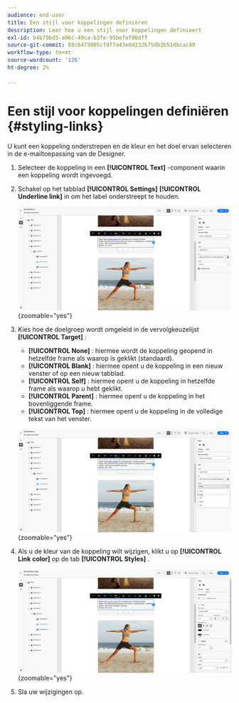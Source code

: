 ```yaml
---
audience: end-user
title: Een stijl voor koppelingen definiëren
description: Leer hoe u een stijl voor koppelingen definieert
exl-id: b4b79bd5-a96c-49ca-b3fe-95befef00dff
source-git-commit: 88c6473005cfdf7a43e0d232b75db2b51dbcac40
workflow-type: tm+mt
source-wordcount: '126'
ht-degree: 2%

---
```



# Een stijl voor koppelingen definiëren {#styling-links}

U kunt een koppeling onderstrepen en de kleur en het doel ervan selecteren in de e-mailtoepassing van de Designer.

1. Selecteer de koppeling in een **[!UICONTROL Text]** -component waarin een koppeling wordt ingevoegd.

1. Schakel op het tabblad **[!UICONTROL Settings]** **[!UICONTROL Underline link]** in om het label onderstreept te houden.

   ![](assets/link_1.png){zoomable="yes"}

1. Kies hoe de doelgroep wordt omgeleid in de vervolgkeuzelijst **[!UICONTROL Target]** :

   * **[!UICONTROL None]** : hiermee wordt de koppeling geopend in hetzelfde frame als waarop is geklikt (standaard).
   * **[!UICONTROL Blank]** : hiermee opent u de koppeling in een nieuw venster of op een nieuw tabblad.
   * **[!UICONTROL Self]** : hiermee opent u de koppeling in hetzelfde frame als waarop u hebt geklikt.
   * **[!UICONTROL Parent]** : hiermee opent u de koppeling in het bovenliggende frame.
   * **[!UICONTROL Top]** : hiermee opent u de koppeling in de volledige tekst van het venster.

   ![](assets/link_2.png){zoomable="yes"}

1. Als u de kleur van de koppeling wilt wijzigen, klikt u op **[!UICONTROL Link color]** op de tab **[!UICONTROL Styles]** .

   ![](assets/link_3.png){zoomable="yes"}

1. Sla uw wijzigingen op.
